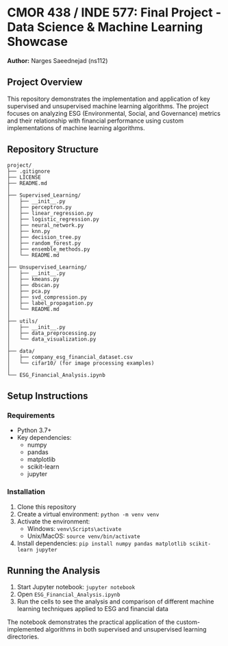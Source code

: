 # CMOR 438 / INDE 577: Final Project - Data Science & Machine Learning Showcase

**Author:** Narges Saeednejad (ns112)

## Project Overview

This repository demonstrates the implementation and application of key supervised and unsupervised machine learning algorithms. The project focuses on analyzing ESG (Environmental, Social, and Governance) metrics and their relationship with financial performance using custom implementations of machine learning algorithms.

## Repository Structure

```
project/
├── .gitignore
├── LICENSE
├── README.md
│
├── Supervised_Learning/
│   ├── __init__.py
│   ├── perceptron.py
│   ├── linear_regression.py
│   ├── logistic_regression.py
│   ├── neural_network.py
│   ├── knn.py
│   ├── decision_tree.py
│   ├── random_forest.py
│   ├── ensemble_methods.py
│   └── README.md
│
├── Unsupervised_Learning/
│   ├── __init__.py
│   ├── kmeans.py
│   ├── dbscan.py
│   ├── pca.py
│   ├── svd_compression.py
│   ├── label_propagation.py
│   └── README.md
│
├── utils/
│   ├── __init__.py
│   ├── data_preprocessing.py
│   └── data_visualization.py
│
├── data/
│   ├── company_esg_financial_dataset.csv
│   └── cifar10/ (for image processing examples)
│
└── ESG_Financial_Analysis.ipynb
```

## Setup Instructions

### Requirements
- Python 3.7+
- Key dependencies:
  - numpy
  - pandas
  - matplotlib
  - scikit-learn
  - jupyter

### Installation
1. Clone this repository
2. Create a virtual environment: `python -m venv venv`
3. Activate the environment:
   - Windows: `venv\Scripts\activate`
   - Unix/MacOS: `source venv/bin/activate`
4. Install dependencies: `pip install numpy pandas matplotlib scikit-learn jupyter`

## Running the Analysis

1. Start Jupyter notebook: `jupyter notebook`
2. Open `ESG_Financial_Analysis.ipynb`
3. Run the cells to see the analysis and comparison of different machine learning techniques applied to ESG and financial data

The notebook demonstrates the practical application of the custom-implemented algorithms in both supervised and unsupervised learning directories. 